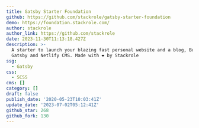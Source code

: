 ```yaml
---
title: Gatsby Starter Foundation
github: https://github.com/stackrole/gatsby-starter-foundation
demo: https://foundation.stackrole.com/
author: stackrole
author_link: https://github.com/stackrole
date: 2023-11-30T11:13:18.427Z
description: >-
  A starter to launch your blazing fast personal website and a blog, Built with
  Gatsby and Netlify CMS. Made with ❤ by Stackrole
ssg:
  - Gatsby
css:
  - SCSS
cms: []
category: []
draft: false
publish_date: '2020-05-23T10:03:41Z'
update_date: '2023-07-02T05:12:41Z'
github_star: 268
github_fork: 130
---
```

